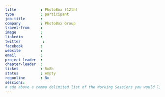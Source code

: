 ```yaml
---
title           : PhotoBox (12th)
type            : participant
job-title       :
company         : PhotoBox Group
travel-from     :
image           :
linkedin        :
twitter          :
facebook        :
website         :
email           :
project-leader  :
chapter-leader  :
ticket          : 5x8h
status          : empty
regonline       : No
sessions:
# add above a comma delimited list of the Working Sessions you would like to attend (use the session's title)
---
```


<!-- put more details about participant here -->
